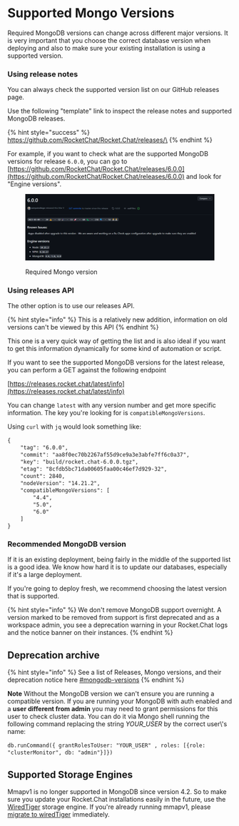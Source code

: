 # Supported Mongo Versions

Required MongoDB versions can change across different major versions. It is very important that you choose the correct database version when deploying and also to make sure your existing installation is using a supported version.

### Using release notes

You can always check the supported version list on our GitHub releases page.

Use the following "template" link to inspect the release notes and supported MongoDB releases.

{% hint style="success" %}
https://github.com/RocketChat/Rocket.Chat/releases/\<VERSION>
{% endhint %}

For example, if you want to check what are the supported MongoDB versions for release `6.0.0`, you can go to [https://github.com/RocketChat/Rocket.Chat/releases/6.0.0](https://github.com/RocketChat/Rocket.Chat/releases/6.0.0) and look for "Engine versions".

<figure><img src="../../../.gitbook/assets/image (2).png" alt=""><figcaption><p>Required Mongo version</p></figcaption></figure>

### Using releases API

The other option is to use our releases API.

{% hint style="info" %}
This is a relatively new addition, information on old versions can't be viewed by this API
{% endhint %}

This one is a very quick way of getting the list and is also ideal if you want to get this information dynamically for some kind of automation or script.

If you want to see the supported MongoDB versions for the latest release, you can perform a GET against the following endpoint

[https://releases.rocket.chat/latest/info](https://releases.rocket.chat/latest/info)

You can change `latest` with any version number and get more specific information. The key you're looking for is `compatibleMongoVersions`.

Using `curl` with `jq` would look something like:

```
{
    "tag": "6.0.0",
    "commit": "aa8f0ec70b2267af55d9ce9a3e3abfe7ff6c0a37",
    "key": "build/rocket.chat-6.0.0.tgz",
    "etag": "8cfdb5bc71da00605faa00c46ef7d929-32",
    "count": 2840,
    "nodeVersion": "14.21.2",
    "compatibleMongoVersions": [
        "4.4",
        "5.0",
        "6.0"
    ]
}
```

### Recommended MongoDB version

If it is an existing deployment, being fairly in the middle of the supported list is a good idea. We know how hard it is to update our databases, especially if it's a large deployment.

If you're going to deploy fresh, we recommend choosing the latest version that is supported.&#x20;

{% hint style="info" %}
We don't remove MongoDB support overnight. A version marked to be removed from support is first deprecated and as a workspace admin, you see a deprecation warning in your Rocket.Chat logs and the notice banner on their instances.
{% endhint %}

## Deprecation archive



{% hint style="info" %}
See a list of Releases, Mongo versions, and their deprecation notice here [#mongodb-versions](../../../resources/rocket.chats-support-structure/enterprise-support-and-version-durability/#mongodb-versions "mention")
{% endhint %}

**Note** Without the MongoDB version we can't ensure you are running a compatible version. If you are running your MongoDB with auth enabled and a **user different from admin** you may need to grant permissions for this user to check cluster data. You can do it via Mongo shell running the following command replacing the string _YOUR\_USER_ by the correct user\\'s name:

```
db.runCommand({ grantRolesToUser: "YOUR_USER" , roles: [{role: "clusterMonitor", db: "admin"}]})
```

## Supported Storage Engines

Mmapv1 is no longer supported in MongoDB since version 4.2. So to make sure you update your Rocket.Chat installations easily in the future, use the [WiredTiger](https://docs.mongodb.com/manual/core/wiredtiger/) storage engine. If you're already running mmapv1, please [migrate to wiredTiger](mongodb-mmap-to-wiredtiger-migration.md) immediately.
